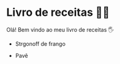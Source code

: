# Livro de receitas :woman_cook:

Olá! Bem vindo ao meu livro de receitas :raised_hand_with_fingers_splayed:

- Strgonoff de frango

- Pavê

  

